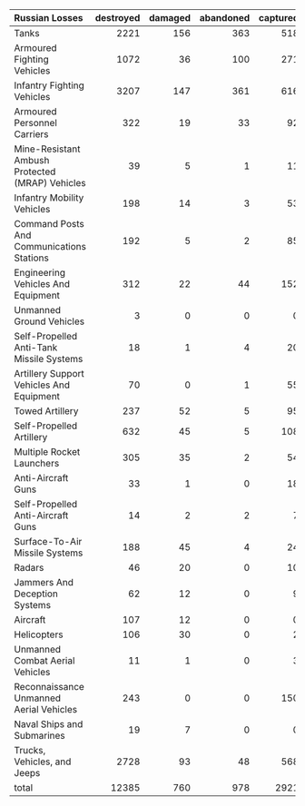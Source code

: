 | Russian Losses                                   |   destroyed |   damaged |   abandoned |   captured |   total |
|:-------------------------------------------------|------------:|----------:|------------:|-----------:|--------:|
| Tanks                                            |        2221 |       156 |         363 |        518 |    3258 |
| Armoured Fighting Vehicles                       |        1072 |        36 |         100 |        271 |    1479 |
| Infantry Fighting Vehicles                       |        3207 |       147 |         361 |        616 |    4331 |
| Armoured Personnel Carriers                      |         322 |        19 |          33 |         92 |     466 |
| Mine-Resistant Ambush Protected  (MRAP) Vehicles |          39 |         5 |           1 |         11 |      56 |
| Infantry Mobility Vehicles                       |         198 |        14 |           3 |         53 |     268 |
| Command Posts And Communications Stations        |         192 |         5 |           2 |         85 |     284 |
| Engineering Vehicles And Equipment               |         312 |        22 |          44 |        152 |     530 |
| Unmanned Ground Vehicles                         |           3 |         0 |           0 |          0 |       3 |
| Self-Propelled Anti-Tank Missile Systems         |          18 |         1 |           4 |         20 |      43 |
| Artillery Support Vehicles And Equipment         |          70 |         0 |           1 |         55 |     126 |
| Towed Artillery                                  |         237 |        52 |           5 |         95 |     389 |
| Self-Propelled Artillery                         |         632 |        45 |           5 |        108 |     790 |
| Multiple Rocket Launchers                        |         305 |        35 |           2 |         54 |     396 |
| Anti-Aircraft Guns                               |          33 |         1 |           0 |         18 |      52 |
| Self-Propelled Anti-Aircraft Guns                |          14 |         2 |           2 |          7 |      25 |
| Surface-To-Air Missile Systems                   |         188 |        45 |           4 |         24 |     261 |
| Radars                                           |          46 |        20 |           0 |         10 |      76 |
| Jammers And Deception Systems                    |          62 |        12 |           0 |          9 |      83 |
| Aircraft                                         |         107 |        12 |           0 |          0 |     119 |
| Helicopters                                      |         106 |        30 |           0 |          2 |     138 |
| Unmanned Combat Aerial Vehicles                  |          11 |         1 |           0 |          3 |      15 |
| Reconnaissance Unmanned Aerial Vehicles          |         243 |         0 |           0 |        150 |     393 |
| Naval Ships and Submarines                       |          19 |         7 |           0 |          0 |      26 |
| Trucks, Vehicles, and Jeeps                      |        2728 |        93 |          48 |        568 |    3437 |
| total                                            |       12385 |       760 |         978 |       2921 |   17044 |